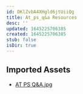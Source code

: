 ```yaml
---
id: DKlZvbA4XHgld6jtUiiQg
title: At_ps_q&a Resources
desc: ''
updated: 1645225706385
created: 1645225706385
stub: false
isDir: true
---
```

## Imported Assets
- [AT PS Q&A.jpg](/assets/at-ps-q&a-0BYYoThQXLnG.jpg)
